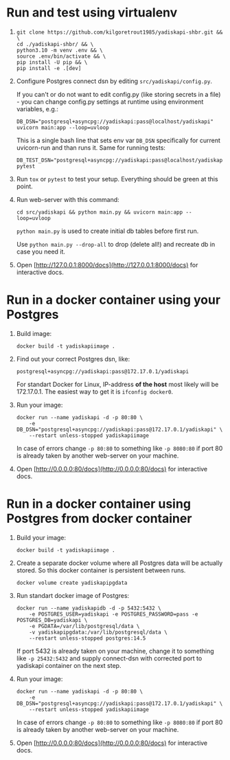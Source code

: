 # Run and test using virtualenv #

1)  ```
    git clone https://github.com/kilgoretrout1985/yadiskapi-shbr.git && \
    cd ./yadiskapi-shbr/ && \
    python3.10 -m venv .env && \
    source .env/bin/activate && \
    pip install -U pip && \
    pip install -e .[dev]
    ```

2)  Configure Postgres connect dsn by editing `src/yadiskapi/config.py`.

    If you can't or do not want to edit config.py (like storing secrets in 
    a file) - you can change config.py settings at runtime using environment 
    variables, e.g.:
    
    ```
    DB_DSN="postgresql+asyncpg://yadiskapi:pass@localhost/yadiskapi" uvicorn main:app --loop=uvloop
    ```

    This is a single bash line that sets env var `DB_DSN` specifically for 
    current uvicorn-run and than runs it. Same for running tests:

    ```
    DB_TEST_DSN="postgresql+asyncpg://yadiskapi:pass@localhost/yadiskapi_test" pytest
    ```

3)  Run `tox` or `pytest` to test your setup. Everything should be green at this point.

4)  Run web-server with this command:
    ```
    cd src/yadiskapi && python main.py && uvicorn main:app --loop=uvloop
    ```

    `python main.py` is used to create initial db tables before first run. 
    
    Use `python main.py --drop-all` to drop (delete all!) and recreate db in case you need it.

5)  Open [http://127.0.0.1:8000/docs](http://127.0.0.1:8000/docs) for interactive docs.


# Run in a docker container using your Postgres #

1)  Build image:
    
    ```
    docker build -t yadiskapiimage .
    ```

2)  Find out your correct Postgres dsn, like:
    
    ```
    postgresql+asyncpg://yadiskapi:pass@172.17.0.1/yadiskapi
    ```

    For standart Docker for Linux, IP-address **of the host** most likely will 
    be 172.17.0.1. The easiest way to get it is `ifconfig docker0`.

2)  Run your image:
    
    ```
    docker run --name yadiskapi -d -p 80:80 \
        -e DB_DSN="postgresql+asyncpg://yadiskapi:pass@172.17.0.1/yadiskapi" \
        --restart unless-stopped yadiskapiimage
    ```

    In case of errors change `-p 80:80` to something like `-p 8080:80` if port 
    80 is already taken by another web-server on your machine.

4)  Open [http://0.0.0.0:80/docs](http://0.0.0.0:80/docs) for interactive docs.


# Run in a docker container using Postgres from docker container #

1)  Build your image:
    
    ```
    docker build -t yadiskapiimage .
    ```

2)  Create a separate docker volume where all Postgres data 
    will be actually stored. So this docker container is persistent between runs.

    ```
    docker volume create yadiskapipgdata
    ```

3)  Run standart docker image of Postgres:
    
    ```
    docker run --name yadiskapidb -d -p 5432:5432 \
        -e POSTGRES_USER=yadiskapi -e POSTGRES_PASSWORD=pass -e POSTGRES_DB=yadiskapi \
        -e PGDATA=/var/lib/postgresql/data \
        -v yadiskapipgdata:/var/lib/postgresql/data \
        --restart unless-stopped postgres:14.5
    ```

    If port 5432 is already taken on your machine, change it to something like
    `-p 25432:5432` and supply connect-dsn with corrected port to yadiskapi container
    on the next step.

4)  Run your image:
    
    ```
    docker run --name yadiskapi -d -p 80:80 \
        -e DB_DSN="postgresql+asyncpg://yadiskapi:pass@172.17.0.1/yadiskapi" \
        --restart unless-stopped yadiskapiimage
    ```

    In case of errors change `-p 80:80` to something like `-p 8080:80` if port 
    80 is already taken by another web-server on your machine.

5)  Open [http://0.0.0.0:80/docs](http://0.0.0.0:80/docs) for interactive docs.

